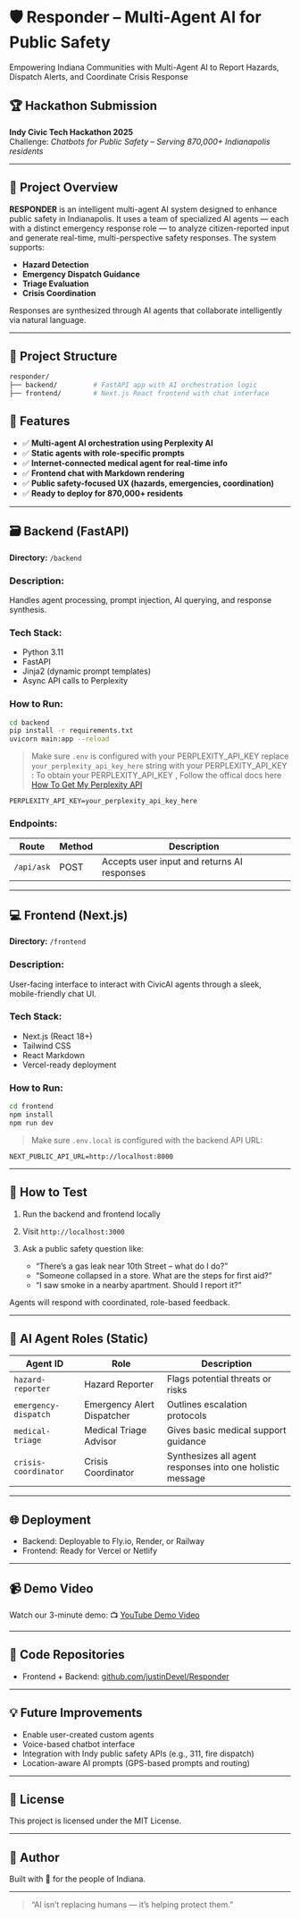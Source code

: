 
# 🛡️ Responder – Multi-Agent AI for Public Safety
Empowering Indiana Communities with Multi-Agent AI to Report Hazards, Dispatch Alerts, and Coordinate Crisis Response

## 🏆 Hackathon Submission
**Indy Civic Tech Hackathon 2025**  
Challenge: _Chatbots for Public Safety – Serving 870,000+ Indianapolis residents_

---

## 🧠 Project Overview

**RESPONDER** is an intelligent multi-agent AI system designed to enhance public safety in Indianapolis. It uses a team of specialized AI agents — each with a distinct emergency response role — to analyze citizen-reported input and generate real-time, multi-perspective safety responses. The system supports:

- **Hazard Detection**
- **Emergency Dispatch Guidance**
- **Triage Evaluation**
- **Crisis Coordination**

Responses are synthesized through AI agents that collaborate intelligently via natural language.

---

## 🧩 Project Structure

```bash
responder/
├── backend/         # FastAPI app with AI orchestration logic
├── frontend/        # Next.js React frontend with chat interface
````



## 🚀 Features

* ✅ **Multi-agent AI orchestration using Perplexity AI**
* ✅ **Static agents with role-specific prompts**
* ✅ **Internet-connected medical agent for real-time info**
* ✅ **Frontend chat with Markdown rendering**
* ✅ **Public safety-focused UX (hazards, emergencies, coordination)**
* ✅ **Ready to deploy for 870,000+ residents**

---

## 🗃️ Backend (FastAPI)

**Directory:** `/backend`

### Description:

Handles agent processing, prompt injection, AI querying, and response synthesis.

### Tech Stack:

* Python 3.11
* FastAPI
* Jinja2 (dynamic prompt templates)
* Async API calls to Perplexity

### How to Run:


```bash
cd backend
pip install -r requirements.txt
uvicorn main:app --reload
```

> Make sure `.env` is configured with your PERPLEXITY_API_KEY replace `your_perplexity_api_key_here` string with your PERPLEXITY_API_KEY :
> To obtain your PERPLEXITY_API_KEY , Follow the offical docs here [How To Get My Perplexity API](https://docs.perplexity.ai/guides/getting-started)

```env
PERPLEXITY_API_KEY=your_perplexity_api_key_here
```

### Endpoints:

| Route      | Method | Description                                 |
| ---------- | ------ | ------------------------------------------- |
| `/api/ask` | POST   | Accepts user input and returns AI responses |

---

## 💻 Frontend (Next.js)

**Directory:** `/frontend`

### Description:

User-facing interface to interact with CivicAI agents through a sleek, mobile-friendly chat UI.

### Tech Stack:

* Next.js (React 18+)
* Tailwind CSS
* React Markdown
* Vercel-ready deployment

### How to Run:

```bash
cd frontend
npm install
npm run dev
```

> Make sure `.env.local` is configured with the backend API URL:

```env
NEXT_PUBLIC_API_URL=http://localhost:8000
```

---

## 🧪 How to Test

1. Run the backend and frontend locally
2. Visit `http://localhost:3000`
3. Ask a public safety question like:

   * “There’s a gas leak near 10th Street – what do I do?”
   * “Someone collapsed in a store. What are the steps for first aid?”
   * “I saw smoke in a nearby apartment. Should I report it?”

Agents will respond with coordinated, role-based feedback.

---

## 🧠 AI Agent Roles (Static)

| Agent ID             | Role                       | Description                                               |
| -------------------- | -------------------------- | --------------------------------------------------------- |
| `hazard-reporter`    | Hazard Reporter            | Flags potential threats or risks                          |
| `emergency-dispatch` | Emergency Alert Dispatcher | Outlines escalation protocols                             |
| `medical-triage`     | Medical Triage Advisor     | Gives basic medical support guidance                      |
| `crisis-coordinator` | Crisis Coordinator         | Synthesizes all agent responses into one holistic message |

---

## 🌐 Deployment

* Backend: Deployable to Fly.io, Render, or Railway
* Frontend: Ready for Vercel or Netlify

---

## 📹 Demo Video

Watch our 3-minute demo:
📺 [YouTube Demo Video](https://youtu.be/uzptQEhwR2c)

---

## 📂 Code Repositories

* Frontend + Backend: [github.com/justinDevel/Responder](https://github.com/justinDevel/Responder)


---

## 💡 Future Improvements

* Enable user-created custom agents
* Voice-based chatbot interface
* Integration with Indy public safety APIs (e.g., 311, fire dispatch)
* Location-aware AI prompts (GPS-based prompts and routing)

---

## 📄 License

This project is licensed under the MIT License.

---

## 🤝 Author

Built with 💙 for the people of Indiana.

---

> “AI isn’t replacing humans — it’s helping protect them.”

